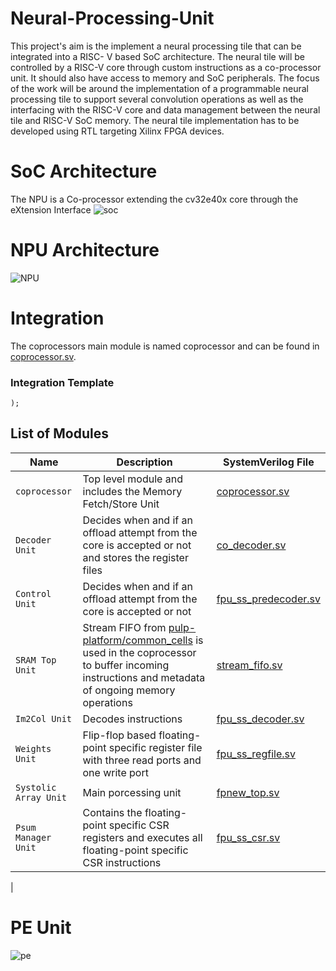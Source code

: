 # Neural-Processing-Unit
This project's aim is the implement a neural processing tile that can be integrated into
a RISC- V based SoC architecture. The neural tile will be controlled by a RISC-V core
through custom instructions as a co-processor unit. It should also have access to memory
and SoC peripherals. The focus of the work will be around the implementation of a
programmable neural processing tile to support several convolution operations as well as
the interfacing with the RISC-V core and data management between the neural tile and
RISC-V SoC memory. The neural tile implementation has to be developed using RTL
targeting Xilinx FPGA devices.
# SoC Architecture
The NPU is a Co-processor extending the cv32e40x core through the eXtension Interface
![soc](https://github.com/habibaouinti/NPU_X_Interface/assets/123462058/da7bb03e-8357-4135-a8aa-49d4fc987624)
# NPU Architecture
![NPU](https://github.com/habibaouinti/NPU_X_Interface/assets/123462058/3e0f4898-6ead-4924-a1e3-622520aadf86)
# Integration
The coprocessors main module is named coprocessor and can be found in [coprocessor.sv](RTL/coprocessor.sv). 
### Integration Template
 

	);

## List of Modules

| Name                           | Description                                                                                                                                                                                       | SystemVerilog File                                                                                             |
| ------------------------------ | ------------------------------------------------------------------------------------------------------------------------------------------------------------------------------------------------- | -------------------------------------------------------------------------------------------------------------- |
| `coprocessor`                       | Top level module and includes the Memory Fetch/Store Unit                                                                                                                                                                                  | [coprocessor.sv](RTL/coprocessor.sv)                                                                         |
| `Decoder Unit` | Decides when and if an offload attempt from the core is accepted or not and stores the register files  | [co_decoder.sv](RTL/co_decoder.sv)       |
| `Control Unit`            | Decides when and if an offload attempt from the core is accepted or not                                                                                                                           | [fpu_ss_predecoder.sv](src/fpu_ss_predecoder.sv "fpu_ss_predecoder.sv")                                        |
| `SRAM Top Unit`                  | Stream FIFO from [pulp-platform/common_cells](https://github.com/pulp-platform/common_cells) is used in the coprocessor to buffer incoming instructions and metadata of ongoing memory operations | [stream_fifo.sv](https://github.com/pulp-platform/common_cells/tree/master/src/stream_fifo.sv "stream_fifo.sv")|
| `Im2Col Unit`               | Decodes instructions                                                                                                                                                                              | [fpu_ss_decoder.sv](src/fpu_ss_decoder.sv "fpu_ss_decoder.sv")                                                 |
| `Weights Unit`               | Flip-flop based floating-point specific register file with three read ports and one write port                                                                                                    | [fpu_ss_regfile.sv](src/fpu_ss_regfile.sv "fpu_ss_regfile.sv")                                                 |
| `Systolic Array Unit`                    | Main porcessing unit                                                                                                                                                                              | [fpnew_top.sv](https://github.com/pulp-platform/fpnew/tree/develop/src/fpnew_top.sv "fpnew_top.sv")            |
| `Psum Manager Unit`                   | Contains the floating-point specific CSR registers and executes all floating-point specific CSR instructions                                                                                      | [fpu_ss_csr.sv](src/fpu_ss_csr.sv "fpu_ss_csr.sv")                                                             |
|       
# PE Unit
![pe](https://github.com/habibaouinti/NPU_X_Interface/assets/123462058/5d0abf7a-c7fc-4b2d-8f8d-20a4676d4906)
